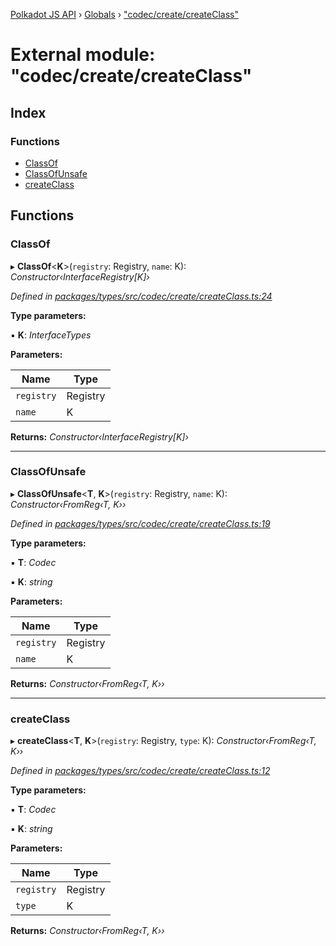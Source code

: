 [Polkadot JS API](../README.md) › [Globals](../globals.md) › ["codec/create/createClass"](_codec_create_createclass_.md)

# External module: "codec/create/createClass"

## Index

### Functions

* [ClassOf](_codec_create_createclass_.md#classof)
* [ClassOfUnsafe](_codec_create_createclass_.md#classofunsafe)
* [createClass](_codec_create_createclass_.md#createclass)

## Functions

###  ClassOf

▸ **ClassOf**<**K**>(`registry`: Registry, `name`: K): *Constructor‹InterfaceRegistry[K]›*

*Defined in [packages/types/src/codec/create/createClass.ts:24](https://github.com/polkadot-js/api/blob/23f41a0bab/packages/types/src/codec/create/createClass.ts#L24)*

**Type parameters:**

▪ **K**: *InterfaceTypes*

**Parameters:**

Name | Type |
------ | ------ |
`registry` | Registry |
`name` | K |

**Returns:** *Constructor‹InterfaceRegistry[K]›*

___

###  ClassOfUnsafe

▸ **ClassOfUnsafe**<**T**, **K**>(`registry`: Registry, `name`: K): *Constructor‹FromReg‹T, K››*

*Defined in [packages/types/src/codec/create/createClass.ts:19](https://github.com/polkadot-js/api/blob/23f41a0bab/packages/types/src/codec/create/createClass.ts#L19)*

**Type parameters:**

▪ **T**: *Codec*

▪ **K**: *string*

**Parameters:**

Name | Type |
------ | ------ |
`registry` | Registry |
`name` | K |

**Returns:** *Constructor‹FromReg‹T, K››*

___

###  createClass

▸ **createClass**<**T**, **K**>(`registry`: Registry, `type`: K): *Constructor‹FromReg‹T, K››*

*Defined in [packages/types/src/codec/create/createClass.ts:12](https://github.com/polkadot-js/api/blob/23f41a0bab/packages/types/src/codec/create/createClass.ts#L12)*

**Type parameters:**

▪ **T**: *Codec*

▪ **K**: *string*

**Parameters:**

Name | Type |
------ | ------ |
`registry` | Registry |
`type` | K |

**Returns:** *Constructor‹FromReg‹T, K››*
